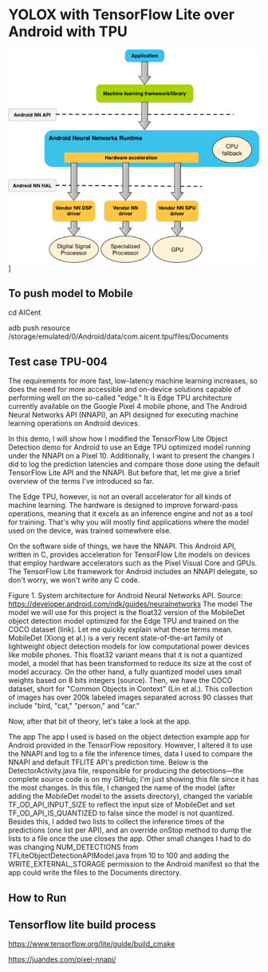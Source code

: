 # YOLOX with TensorFlow Lite over Android with TPU

![00_doc/nnapi_architecture.png](00_doc/nnapi_architecture.png)]

## To push model to Mobile  

cd AICent

adb push resource  /storage/emulated/0/Android/data/com.aicent.tpu/files/Documents


## Test case TPU-004

The requirements for more fast, low-latency machine learning increases, so does the need for more accessible and on-device solutions capable of performing well on the so-called "edge." It is Edge TPU architecture currently available on the Google Pixel 4 mobile phone, and The Android Neural Networks API (NNAPI), an API designed for executing machine learning operations on Android devices.

In this demo, I will show how I modified the TensorFlow Lite Object Detection demo for Android to use an Edge TPU optimized model running under the NNAPI on a Pixel 10. Additionally, I want to present the changes I did to log the prediction latencies and compare those done using the default TensorFlow Lite API and the NNAPI. But before that, let me give a brief overview of the terms I've introduced so far.


The Edge TPU, however, is not an overall accelerator for all kinds of machine learning. The hardware is designed to improve forward-pass operations, meaning that it excels as an inference engine and not as a tool for training. That's why you will mostly find applications where the model used on the device, was trained somewhere else.

On the software side of things, we have the NNAPI. This Android API, written in C, provides acceleration for TensorFlow Lite models on devices that employ hardware accelerators such as the Pixel Visual Core and GPUs. The TensorFlow Lite framework for Android includes an NNAPI delegate, so don't worry, we won't write any C code.


Figure 1. System architecture for Android Neural Networks API. Source: https://developer.android.com/ndk/guides/neuralnetworks
The model
The model we will use for this project is the float32 version of the MobileDet object detection model optimized for the Edge TPU and trained on the COCO dataset (link). Let me quickly explain what these terms mean. MobileDet (Xiong et al.) is a very recent state-of-the-art family of lightweight object detection models for low computational power devices like mobile phones. This float32 variant means that it is not a quantized model, a model that has been transformed to reduce its size at the cost of model accuracy. On the other hand, a fully quantized model uses small weights based on 8 bits integers (source). Then, we have the COCO dataset, short for "Common Objects in Context" (Lin et al.). This collection of images has over 200k labeled images separated across 90 classes that include "bird, "cat," "person," and "car."

Now, after that bit of theory, let's take a look at the app.

The app
The app I used is based on the object detection example app for Android provided in the TensorFlow repository. However, I altered it to use the NNAPI and log to a file the inference times, data I used to compare the NNAPI and default TFLITE API's prediction time. Below is the DetectorActivity.java file, responsible for producing the detections—the complete source code is on my GitHub; I'm just showing this file since it has the most changes. In this file, I changed the name of the model (after adding the MobileDet model to the assets directory), changed the variable TF_OD_API_INPUT_SIZE to reflect the input size of MobileDet and set TF_OD_API_IS_QUANTIZED to false since the model is not quantized. Besides this, I added two lists to collect the inference times of the predictions (one list per API), and an override onStop method to dump the lists to a file once the use closes the app. Other small changes I had to do was changing NUM_DETECTIONS from TFLiteObjectDetectionAPIModel.java from 10 to 100 and adding the WRITE_EXTERNAL_STORAGE permission to the Android manifest so that the app could write the files to the Documents directory.


## How to Run



## Tensorflow lite build process
https://www.tensorflow.org/lite/guide/build_cmake

https://juandes.com/pixel-nnapi/